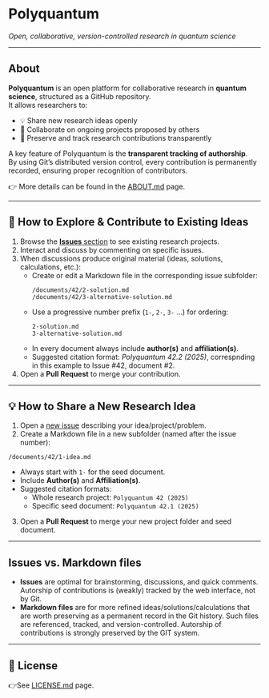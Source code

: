 # Polyquantum
_Open, collaborative, version-controlled research in quantum science_

---

## About

**Polyquantum** is an open platform for collaborative research in **quantum science**, structured as a GitHub repository.  
It allows researchers to:

- 💡 Share new research ideas openly  
- 🤝 Collaborate on ongoing projects proposed by others  
- 📝 Preserve and track research contributions transparently  

A key feature of Polyquantum is the **transparent tracking of authorship**.  
By using Git’s distributed version control, every contribution is permanently recorded, ensuring proper recognition of contributors.  

👉 More details can be found in the [ABOUT.md](ABOUT.md) page.

---

## 🤝 How to Explore & Contribute to Existing Ideas

1. Browse the [**Issues** section](https://github.com/andreamari/polyquantum_test/issues) to see existing research projects.  
2. Interact and discuss by commenting on specific issues.  
3. When discussions produce original material (ideas, solutions, calculations, etc.):  
   - Create or edit a Markdown file in the corresponding issue subfolder:  
     ```
     /documents/42/2-solution.md
     /documents/42/3-alternative-solution.md
     ```
   - Use a progressive number prefix (`1-`, `2-`, `3-` …) for ordering:  
     ```
     2-solution.md
     3-alternative-solution.md
     ```
   - In every document always include **author(s)** and **affiliation(s)**. 
   - Suggested citation format: _Polyquantum 42.2 (2025)_, correspnding in this example to Issue #42, document #2.  
4. Open a **Pull Request** to merge your contribution.

---

## 💡 How to Share a New Research Idea

1. Open a [new issue](https://github.com/andreamari/polyquantum_test/issues/new/choose) describing your idea/project/problem.  
2. Create a Markdown file in a new subfolder (named after the issue number):
```
/documents/42/1-idea.md
```
- Always start with `1-` for the seed document.  
- Include **Author(s)** and **Affiliation(s)**.  
- Suggested citation formats:  
  - Whole research project: `Polyquantum 42 (2025)`  
  - Specific seed document: `Polyquantum 42.1 (2025)`  
3. Open a **Pull Request** to merge your new project folder and seed document.

---

## Issues vs. Markdown files
- **Issues** are optimal for brainstorming, discussions, and quick comments. Autorship of contributions is (weakly) tracked by the web interface, not by Git.
- **Markdown files** are for more refined ideas/solutions/calculations that are worth preserving as a permanent record in the Git history. Such files are referenced, tracked, and version-controlled. Autorship of contributions is strongly preserved by the GIT system.

---

## 📜 License

👉See [LICENSE.md](LICENSE.md) page.

